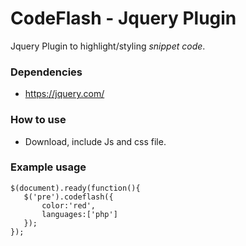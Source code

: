 # CodeFlash - Jquery Plugin
  Jquery Plugin to highlight/styling  *snippet code*.
  
### Dependencies
 * https://jquery.com/ 
### How to use
 * Download, include Js and css file.

### Example usage
<link rel="stylesheet" type="text/css" href="css/codeflash.css">
<script src="js/codeflash.js"></script>

    $(document).ready(function(){
       $('pre').codeflash({
           color:'red',
           languages:['php']
       });
    });